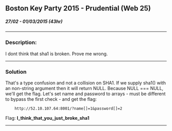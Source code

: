 ## Boston Key Party 2015 - Prudential (Web 25)
##### 27/02 - 01/03/2015 (43hr)
___

### Description: 
I dont think that sha1 is broken. Prove me wrong.
___
### Solution

That's a type confusion and not a collision on SHA1. If we supply sha1() with an non-string argument
then it will return NULL. Because NULL === NULL, we'll get the flag. Let's set name and password to
arrays - must be different to bypass the first check - and get the flag:
```
	http://52.10.107.64:8001/?name[]=1&password[]=2
```

Flag: **I_think_that_you_just_broke_sha1**
___
